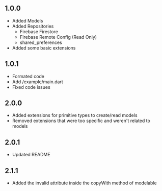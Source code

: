 ## 1.0.0

- Added Models
- Added Repositories
    - Firebase Firestore
    - Firebase Remote Config (Read Only)
    - shared_preferences
- Added some basic extensions

## 1.0.1

- Formated code
- Add /example/main.dart
- Fixed code issues

## 2.0.0

- Added extensions for primitive types to create/read models
- Removed extensions that were too specific and weren't related to models

## 2.0.1

- Updated README

## 2.1.1

- Added the invalid attribute inside the copyWith method of modelable